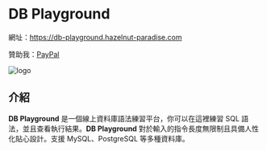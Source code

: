 # DB Playground

網址：https://db-playground.hazelnut-paradise.com

贊助我：[PayPal](https://www.paypal.com/paypalme/tingzhen666)

![logo](https://src.hazelnut-paradise.com/dbPlayground-logo.png?content-type=image/png)

## 介紹

**DB Playground** 是一個線上資料庫語法練習平台，你可以在這裡練習 SQL 語法，並且查看執行結果。**DB Playground** 對於輸入的指令長度無限制且具備人性化貼心設計。支援 MySQL、PostgreSQL 等多種資料庫。
